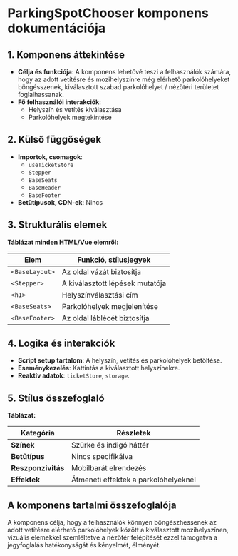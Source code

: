 # **ParkingSpotChooser komponens dokumentációja**

## **1. Komponens áttekintése**
- **Célja és funkciója**: A komponens lehetővé teszi a felhasználók számára, hogy az adott vetítésre és mozihelyszínre még elérhető parkolóhelyeket böngésszenek, kiválasztott szabad parkolóhelyet / nézőtéri területet foglalhassanak.
- **Fő felhasználói interakciók**:
  - Helyszín és vetítés kiválasztása
  - Parkolóhelyek megtekintése

## **2. Külső függőségek**
- **Importok, csomagok**:
  - `useTicketStore`
  - `Stepper`
  - `BaseSeats`
  - `BaseHeader`
  - `BaseFooter`
- **Betűtípusok, CDN-ek**: Nincs

## **3. Strukturális elemek**
**Táblázat minden HTML/Vue elemről:**

| **Elem**       | **Funkció, stílusjegyek**       |
| -------------- | ------------------------------- |
| `<BaseLayout>` | Az oldal vázát biztosítja       |
| `<Stepper>`    | A kiválasztott lépések mutatója |
| `<h1>`         | Helyszínválasztási cím          |
| `<BaseSeats>`  | Parkolóhelyek megjelenítése     |
| `<BaseFooter>` | Az oldal láblécét biztosítja    |

## **4. Logika és interakciók**
- **Script setup tartalom**: A helyszín, vetítés és parkolóhelyek betöltése.
- **Eseménykezelés**: Kattintás a kiválasztott helyszínekre.
- **Reaktív adatok**: `ticketStore`, `storage`.

## **5. Stílus összefoglaló**
**Táblázat:**

| **Kategória**      | **Részletek**                        |
| ------------------ | ------------------------------------ |
| **Színek**         | Szürke és indigó háttér              |
| **Betűtípus**      | Nincs specifikálva                   |
| **Reszponzivitás** | Mobilbarát elrendezés                |
| **Effektek**       | Átmeneti effektek a parkolóhelyeknél |

## **A komponens tartalmi összefoglalója**
A komponens célja, hogy a felhasználók könnyen böngészhessenek az adott vetítésre elérhető parkolóhelyek között a kiválasztott mozihelyszínen, vizuális elemekkel szemléltetve a nézőtér felépítését ezzel támogatva a jegyfoglalás hatékonyságát és kényelmét, élményét.